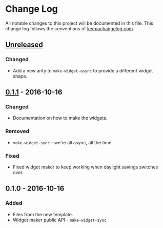 # Change Log
All notable changes to this project will be documented in this file. This change log follows the conventions of [keepachangelog.com](http://keepachangelog.com/).

## [Unreleased]
### Changed
- Add a new arity to `make-widget-async` to provide a different widget shape.

## [0.1.1] - 2016-10-16
### Changed
- Documentation on how to make the widgets.

### Removed
- `make-widget-sync` - we're all async, all the time.

### Fixed
- Fixed widget maker to keep working when daylight savings switches over.

## 0.1.0 - 2016-10-16
### Added
- Files from the new template.
- Widget maker public API - `make-widget-sync`.

[Unreleased]: https://github.com/your-name/konserve-leveldb/compare/0.1.1...HEAD
[0.1.1]: https://github.com/your-name/konserve-leveldb/compare/0.1.0...0.1.1
